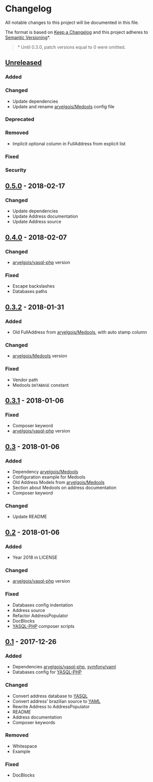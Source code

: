 # Changelog

All notable changes to this project will be documented in this file.

The format is based on [Keep a Changelog](http://keepachangelog.com/en/1.0.0/)
and this project adheres to [Semantic Versioning](http://semver.org/spec/v2.0.0.html)\*.

> \* Until 0.3.0, patch versions equal to 0 were omitted.


## [Unreleased]

### Added

### Changed
- Update dependencies
- Update and rename [aryelgois/Medools] config file

### Deprecated

### Removed
- Implicit optional column in FullAddress from explicit list

### Fixed

### Security

## [0.5.0] - 2018-02-17

### Changed
- Update dependencies
- Update Address documentation
- Update Address source


## [0.4.0] - 2018-02-07

### Changed
- [aryelgois/yasql-php] version

### Fixed
- Escape backslashes
- Databases paths


## [0.3.2] - 2018-01-31

### Added
- Old FullAddress from [aryelgois/Medools], with auto stamp column

### Changed
- [aryelgois/Medools] version

### Fixed
- Vendor path
- Medools `DATABASE` constant


## [0.3.1] - 2018-01-06

### Fixed
- Composer keyword
- [aryelgois/yasql-php] version


## [0.3] - 2018-01-06

### Added
- Dependency [aryelgois/Medools]
- Configuration example for Medools
- Old Address Models from [aryelgois/Medools]
- Section about Medools on address documentation
- Composer keyword

### Changed
- Update README


## [0.2] - 2018-01-06

### Added
- Year 2018 in LICENSE

### Changed
- [aryelgois/yasql-php] version

### Fixed
- Databases config indentation
- Address source
- Refactor AddressPopulator
- DocBlocks
- [YASQL-PHP][aryelgois/yasql-php] composer scripts


## [0.1] - 2017-12-26

### Added
- Dependencies [aryelgois/yasql-php], [symfony/yaml]
- Databases config for [YASQL-PHP][aryelgois/yasql-php]

### Changed
- Convert address database to [YASQL][aryelgois/yasql]
- Convert address' brazilian source to [YAML]
- Rewrite Address to AddressPopulator
- README
- Address documentation
- Composer keywords

### Removed
- Whitespace
- Example

### Fixed
- DocBlocks


[Unreleased]: https://github.com/aryelgois/databases/compare/v0.5.0...develop
[0.5.0]: https://github.com/aryelgois/databases/compare/v0.4.0...v0.5.0
[0.4.0]: https://github.com/aryelgois/databases/compare/v0.3.2...v0.4.0
[0.3.2]: https://github.com/aryelgois/databases/compare/v0.3.1...v0.3.2
[0.3.1]: https://github.com/aryelgois/databases/compare/v0.3...v0.3.1
[0.3]: https://github.com/aryelgois/databases/compare/v0.2...v0.3
[0.2]: https://github.com/aryelgois/databases/compare/v0.1...v0.2
[0.1]: https://github.com/aryelgois/databases/compare/e425e6a6b4887a6704e1aac64837f65e6bffca7f...v0.1

[aryelgois/Medools]: https://github.com/aryelgois/Medools
[aryelgois/yasql]: https://github.com/aryelgois/yasql
[aryelgois/yasql-php]: https://github.com/aryelgois/yasql-php
[symfony/yaml]: https://github.com/symfony/yaml

[YAML]: http://yaml.org/

